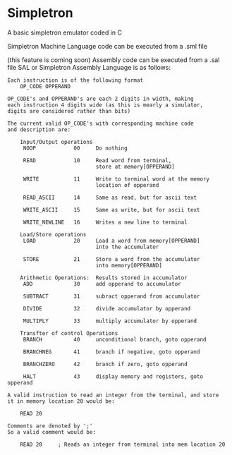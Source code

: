 # Simpletron

A basic simpletron emulator coded in C

Simpletron Machine Language code can be executed from a .sml file

(this feature is coming soon)
Assembly code can be executed from a .sal file
SAL or Simpletron Assembly Language is as follows:
    
    Each instruction is of the following format
        OP_CODE OPPERAND
    
    OP_CODE's and OPPERAND's are each 2 digits in width, making
    each instruction 4 digits wide (as this is mearly a simulator, 
    digits are considered rather than bits)

    The current valid OP_CODE's with corresponding machine code 
    and description are:

        Input/Output operations
         NOOP            00     Do nothing

         READ            10     Read word from terminal, 
                                store at memory[OPPERAND]

         WRITE           11     Write to terminal word at the memory
                                location of opperand

         READ_ASCII      14     Same as read, but for ascii text

         WRITE_ASCII     15     Same as write, but for ascii text

         WRITE_NEWLINE   16     Writes a new line to terminal

        Load/Store operations
         LOAD            20     Load a word from memory[OPPERAND] 
                                into the accumulator

         STORE           21     Store a word from the accumulator
                                into memory[OPPERAND]

        Arithmetic Operations:  Results stored in accumulator
         ADD             30     add opperand to accumulator

         SUBTRACT        31     subract opperand from accumulator

         DIVIDE          32     divide accumulator by opperand

         MULTIPLY        33     multiply accumulator by opperand

        Transfter of control Operations
         BRANCH          40     unconditional branch, goto opperand

         BRANCHNEG       41     branch if negative, goto opperand

         BRANCHZERO      42     branch if zero, goto opperand

         HALT            43     display memory and registers, goto opperand

    A valid instruction to read an integer from the terminal, and store
    it in memory location 20 would be:
        
        READ 20

    Comments are denoted by ';'
    So a valid comment would be:

        READ 20     ; Reads an integer from terminal into mem location 20
